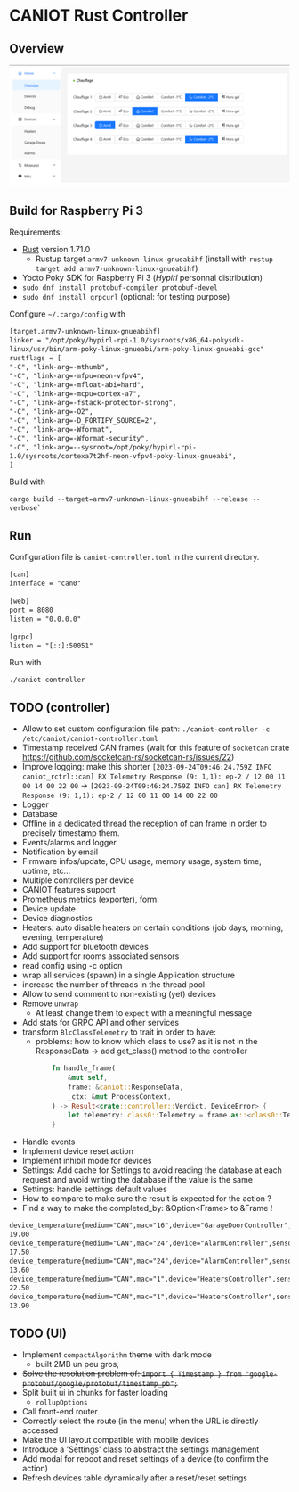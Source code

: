 # CANIOT Rust Controller

## Overview

![res/pics/ui_heaters.png](res/pics/ui_heaters.png)

## Build for Raspberry Pi 3

Requirements:

- [Rust](https://www.rust-lang.org/tools/install) version 1.71.0
  - Rustup target `armv7-unknown-linux-gnueabihf` (install with `rustup target add armv7-unknown-linux-gnueabihf`)
- Yocto Poky SDK for Raspberry Pi 3 (_Hypirl_ personnal distribution)
- `sudo dnf install protobuf-compiler protobuf-devel`
- `sudo dnf install grpcurl` (optional: for testing purpose)

Configure `~/.cargo/config` with

```
[target.armv7-unknown-linux-gnueabihf]
linker = "/opt/poky/hypirl-rpi-1.0/sysroots/x86_64-pokysdk-linux/usr/bin/arm-poky-linux-gnueabi/arm-poky-linux-gnueabi-gcc"
rustflags = [
"-C", "link-arg=-mthumb",
"-C", "link-arg=-mfpu=neon-vfpv4",
"-C", "link-arg=-mfloat-abi=hard",
"-C", "link-arg=-mcpu=cortex-a7",
"-C", "link-arg=-fstack-protector-strong",
"-C", "link-arg=-O2",
"-C", "link-arg=-D_FORTIFY_SOURCE=2",
"-C", "link-arg=-Wformat",
"-C", "link-arg=-Wformat-security",
"-C", "link-arg=--sysroot=/opt/poky/hypirl-rpi-1.0/sysroots/cortexa7t2hf-neon-vfpv4-poky-linux-gnueabi",
]
```

Build with

    cargo build --target=armv7-unknown-linux-gnueabihf --release --verbose`

## Run

Configuration file is `caniot-controller.toml` in the current directory.

```
[can]
interface = "can0"

[web]
port = 8080
listen = "0.0.0.0"

[grpc]
listen = "[::]:50051"
```

Run with

    ./caniot-controller

## TODO (controller)

- Allow to set custom configuration file path: `./caniot-controller -c /etc/caniot/caniot-controller.toml`
- Timestamp received CAN frames (wait for this feature of `socketcan` crate https://github.com/socketcan-rs/socketcan-rs/issues/22)
- Improve logging: make this shorter `[2023-09-24T09:46:24.759Z INFO  caniot_rctrl::can] RX Telemetry Response (9: 1,1): ep-2 / 12 00 11 00 14 00 22 00` -> `[2023-09-24T09:46:24.759Z INFO can] RX Telemetry Response (9: 1,1): ep-2 / 12 00 11 00 14 00 22 00`
- Logger
- Database
- Offline in a dedicated thread the reception of can frame in order to precisely timestamp them.
- Events/alarms and logger
- Notification by email
- Firmware infos/update, CPU usage, memory usage, system time, uptime, etc...
- Multiple controllers per device
- CANIOT features support
- Prometheus metrics (exporter), form:
- Device update
- Device diagnostics
- Heaters: auto disable heaters on certain conditions (job days, morning, evening, temperature)
- Add support for bluetooth devices
- Add support for rooms associated sensors
- read config using -c option
- wrap all services (spawn) in a single Application structure
- increase the number of threads in the thread pool
- Allow to send comment to non-existing (yet) devices
- Remove `unwrap`
  - At least change them to `expect` with a meaningful message
- Add stats for GRPC API and other services
- transform `BlcClassTelemetry` to trait in order to have:
  - problems: how to know which class to use? as it is not in the ResponseData -> add get_class() method to the controller
    ```rust
        fn handle_frame(
            &mut self,
            frame: &caniot::ResponseData,
            _ctx: &mut ProcessContext,
        ) -> Result<crate::controller::Verdict, DeviceError> {
            let telemetry: class0::Telemetry = frame.as::<class0::Telemetry>()?;
        }
    ```
- Handle events
- Implement device reset action
- Implement inhibit mode for devices
- Settings: Add cache for Settings to avoid reading the database at each request and avoid writing the database if the value is the same
- Settings: handle settings default values
- How to compare to make sure the result is expected for the action ?
- Find a way to make the completed_by: &Option<Frame<ResponseData>> to &Frame<ResponseData> !

```
device_temperature{medium="CAN",mac="16",device="GarageDoorController",sensor="EMBEDDED",room="",collector="pycaniotcontroller"} 19.00
device_temperature{medium="CAN",mac="24",device="AlarmController",sensor="EMBEDDED",room="",collector="pycaniotcontroller"} 17.50
device_temperature{medium="CAN",mac="24",device="AlarmController",sensor="EXTERNAL",room="",collector="pycaniotcontroller"} 13.60
device_temperature{medium="CAN",mac="1",device="HeatersController",sensor="EMBEDDED",room="",collector="pycaniotcontroller"} 22.50
device_temperature{medium="CAN",mac="1",device="HeatersController",sensor="EXTERNAL",room="",collector="pycaniotcontroller"} 13.90
```

## TODO (UI)

- Implement `compactAlgorithm` theme with dark mode
  - built 2MB un peu gros,
- ~~Solve the resolution problem of: `import { Timestamp } from "google-protobuf/google/protobuf/timestamp_pb";`~~
- Split built ui in chunks for faster loading
  - `rollupOptions`
- Call front-end router
- Correctly select the route (in the menu) when the URL is directly accessed
- Make the UI layout compatible with mobile devices
- Introduce a 'Settings' class to abstract the settings management
- Add modal for reboot and reset settings of a device (to confirm the action)
- Refresh devices table dynamically after a reset/reset settings
